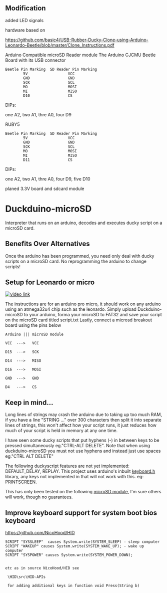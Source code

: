 ## Modification 
added LED signals 

hardware based on

https://github.com/basic4/USB-Rubber-Ducky-Clone-using-Arduino-Leonardo-Beetle/blob/master/Clone_Instructions.pdf

Arduino Compatible microSD Reader module 
The Arduino CJCMU Beetle Board with its USB connector

	Beetle Pin Marking	SD Reader Pin Marking
            5V		            VCC	
            GND		            GND	
            SCK		            SCL	
            MO		            MOSI	
            MI		            MISO	
            D10		            CS	

      
      
DIPs:

 one  A2, 
 two  A1, 
 thre A0, 
 four D9 
      
RUBY5
      
	Beetle Pin Marking	SD Reader Pin Marking
            5V		            VCC	
            GND		            GND	
            SCK		            SCL	
            MO		            MOSI	
            MI		            MISO	
            D11		            CS	
      
DIPs: 

 one  A2, 
 two  A1, 
 thre A0, 
 four D9, 
 five D10 
 

planed 3.3V board and sdcard module

# Duckduino-microSD
Interpreter that runs on an arduino, decodes and executes ducky script on a microSD card.

## Benefits Over Alternatives
Once the arduino has been programmed, you need only deal with ducky scripts on a microSD card. No reprogramming the arduino to change scripts!

## Setup for Leonardo or micro

[![video link](http://imgur.com/2a1fe002-68fa-4046-b3a8-83e6fa2a22fc)](https://www.youtube.com/watch?v=ksvo1WDYQ7s)

The instructions are for an arduino pro micro, it should work on any arduino using an atmega32u4 chip such as the leonardo.
Simply upload Duckduino-microSD to your arduino, forma your microSD to FAT32 and save your script on the microSD card titled script.txt
Lastly, connect a microsd breakout board using the pins below
```
Arduino ||| microSD module

VCC  --->   VCC

D15  --->   SCK

D14  --->   MISO

D16  --->   MOSI

GND  --->   GND

D4   --->   CS
```

## Keep in mind...
Long lines of strings may crash the arduino due to taking up too much RAM, if you have a line "STRING ..." over 300 characters then split it into separate lines of strings, this won't affect how your script runs, it just reduces how much of your script is held in memory at any one time.

I have seen some ducky scripts that put hyphens (-) in between keys to be pressed simultaneously eg."CTRL-ALT DELETE". Note that when using duckduino-microSD you must not use hyphens and instead just use spaces eg."CTRL ALT DELETE"

The following duckyscript features are not yet implemented: DEFAULT_DELAY, REPLAY. This project uses arduino's inbuilt <a href="https://github.com/arduino-libraries/Keyboard/blob/master/src/Keyboard.h">keyboard.h</a> library, any keys not implemented in that will not work with this. eg: PRINTSCREEN.

This has only been tested on the following <a href="https://www.amazon.co.uk/Micro-Adapter-Reader-Module-Arduino/dp/B00NNDBIRK">microSD module</a>, I'm sure others will work, though no guarantees.

## Improve keyboard support for system boot bios keyboard

https://github.com/NicoHood/HID


    SCRIPT "SYSSLEEP"  causes System.write(SYSTEM_SLEEP) - sleep computer
    SCRIPT "WAKEUP" causes System.write(SYSTEM_WAKE_UP); - wake up computer
    SCRIPT "SYSPOWER" causes System.write(SYSTEM_POWER_DOWN);
  
    
    etc as in source NicoHood/HID see 
    
     \HID\src\HID-APIs  
     
     for adding additional keys in function void Press(String b)
